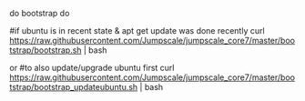 
do bootstrap do

#if ubuntu is in recent state & apt get update was done recently
curl https://raw.githubusercontent.com/Jumpscale/jumpscale_core7/master/bootstrap/bootstrap.sh | bash

or
#to also update/upgrade ubuntu first
curl https://raw.githubusercontent.com/Jumpscale/jumpscale_core7/master/bootstrap/bootstrap_updateubuntu.sh | bash